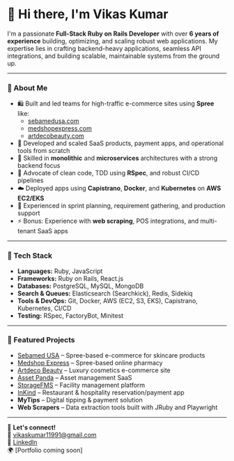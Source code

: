 # 👋 Hi there, I'm Vikas Kumar

I'm a passionate **Full-Stack Ruby on Rails Developer** with over **6 years of experience** building, optimizing, and scaling robust web applications. My expertise lies in crafting backend-heavy applications, seamless API integrations, and building scalable, maintainable systems from the ground up.

---

### 🚀 About Me
- 🛍️ Built and led teams for high-traffic e-commerce sites using **Spree** like:
  - [sebamedusa.com](https://www.sebamedusa.com)
  - [medshopexpress.com](https://www.medshopexpress.com)
  - [artdecobeauty.com](https://www.artdecobeauty.com)
- 🧾 Developed and scaled SaaS products, payment apps, and operational tools from scratch
- 🔄 Skilled in **monolithic** and **microservices** architectures with a strong backend focus
- 🧪 Advocate of clean code, TDD using **RSpec**, and robust CI/CD pipelines
- ☁️ Deployed apps using **Capistrano**, **Docker**, and **Kubernetes** on **AWS EC2/EKS**
- 💬 Experienced in sprint planning, requirement gathering, and production support
- ⚡ Bonus: Experience with **web scraping**, POS integrations, and multi-tenant SaaS apps

---

### 🧰 Tech Stack
- **Languages:** Ruby, JavaScript
- **Frameworks:** Ruby on Rails, React.js
- **Databases:** PostgreSQL, MySQL, MongoDB
- **Search & Queues:** Elasticsearch (Searchkick), Redis, Sidekiq
- **Tools & DevOps:** Git, Docker, AWS (EC2, S3, EKS), Capistrano, Kubernetes, CI/CD
- **Testing:** RSpec, FactoryBot, Minitest

---

### 📌 Featured Projects
- [Sebamed USA](https://www.sebamedusa.com) – Spree-based e-commerce for skincare products  
- [Medshop Express](https://www.medshopexpress.com) – Spree-based online pharmacy  
- [Artdeco Beauty](https://www.artdecobeauty.com) – Luxury cosmetics e-commerce site  
- [Asset Panda](https://www.assetpanda.com) – Asset management SaaS  
- [StorageFMS](https://www.storedgefms.com/) – Facility management platform  
- [InKind](https://inkind.com/) – Restaurant & hospitality reservation/payment app  
- **MyTips** – Digital tipping & payment solution  
- **Web Scrapers** – Data extraction tools built with JRuby and Playwright

---

🔗 **Let's connect!**  
📧 [vikaskumar11991@gmail.com](mailto:vikaskumar11991@gmail.com)  
💼 [LinkedIn](https://linkedin.com/in/vikas-kumar-software-engineer)  
🌍 [Portfolio coming soon]
